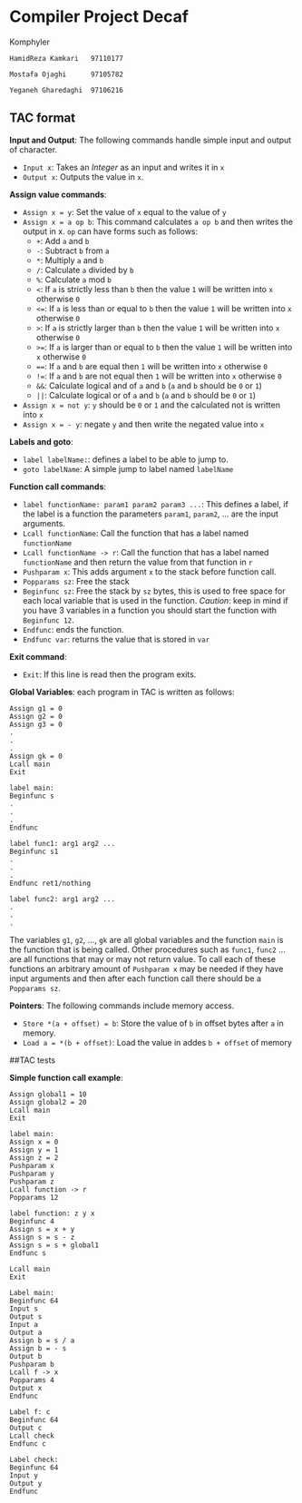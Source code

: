 # Compiler Project Decaf

Komphyler

```
HamidReza Kamkari   97110177

Mostafa Ojaghi      97105782

Yeganeh Gharedaghi  97106216
```

## TAC format
**Input and Output**:
The following commands handle simple input and output of character.

* `Input x`: Takes an *Integer* as an input and writes it in `x`
* `Output x`: Outputs the value in `x`.

**Assign value commands**:

* `Assign x = y`: Set the value of `x` equal to the value of `y`
* `Assign x = a op b`: This command calculates `a op b` and then writes the output
in x. `op` can have forms such as follows:
  * `+`: Add `a` and `b`
  * `-`: Subtract `b` from `a`
  * `*`: Multiply `a` and `b`
  * `/`: Calculate `a` divided by `b`
  * `%`: Calculate `a` mod `b`
  * `<`: If `a` is strictly less than `b` then the value `1` will be written into `x` otherwise `0`
  * `<=`: If `a` is less than or equal to `b` then the value `1` will be written into `x` otherwise `0`
  * `>`: If `a` is strictly larger than `b` then the value `1` will be written into `x` otherwise `0`
  * `>=`: If `a` is larger than or equal to `b` then the value `1` will be written into `x` otherwise `0`
  * `==`: If `a` and `b` are equal then `1` will be written into `x` otherwise `0`
  * `!=`: If `a` and `b` are not equal then `1` will be written into `x` otherwise `0`
  * `&&`: Calculate logical and of `a` and `b` (`a` and `b` should be `0` or `1`)
  * `||`: Calculate logical or of `a` and `b` (`a` and `b` should be `0` or `1`)
* `Assign x = not y`: `y` should be `0` or `1` and the calculated not is written into `x`
* `Assign x = - y`: negate `y` and then write the negated value into `x`

**Labels and goto**:
* `label labelName:`: defines a label to be able to jump to.
* `goto labelName`: A simple jump to label named `labelName`

**Function call commands**:

* `label functionName: param1 param2 param3 ...`: This defines a label, if the label is a function
the parameters `param1`, `param2`, ... are the input arguments.
* `Lcall functionName`: Call the function that has a label named `functionName`
* `Lcall functionName -> r`: Call the function that has a label named `functionName` and then return the value from that function in `r`
* `Pushparam x`: This adds argument `x` to the stack before function call.
* `Popparams sz`: Free the stack
* `Beginfunc sz`: Free the stack by `sz` bytes, this is used to free space for each 
local variable that is used in the function. *Caution*: keep in mind if you have 3 variables in a function
  you should start the function with `Beginfunc 12`.
* `Endfunc`: ends the function.
* `Endfunc var`: returns the value that is stored in `var`


**Exit command**:
* `Exit`: If this line is read then the program exits.

**Global Variables**:
each program in TAC is written as follows:
```
Assign g1 = 0
Assign g2 = 0
Assign g3 = 0
.
.
.
Assign gk = 0
Lcall main
Exit

label main:
Beginfunc s
.
.
.
Endfunc

label func1: arg1 arg2 ...
Beginfunc s1
.
.
.
Endfunc ret1/nothing

label func2: arg1 arg2 ...
.
.
.
```
The variables `g1`, `g2`, ..., `gk` are all global variables and the function
`main` is the function that is being called. Other procedures such as `func1`, `func2` ... 
are all functions that may or may not return value. To call each of these functions an arbitrary amount of
`Pushparam x` may be needed if they have input arguments and then after each function call there should
be a `Popparams sz`.

**Pointers**:
The following commands include memory access.
* `Store *(a + offset) = b`: Store the value of `b` in offset bytes after `a` in memory.
* `Load a = *(b + offset)`: Load the value in addes `b + offset` of memory

##TAC tests

**Simple function call example**:
```
Assign global1 = 10
Assign global2 = 20
Lcall main
Exit

label main:
Assign x = 0
Assign y = 1
Assign z = 2
Pushparam x
Pushparam y
Pushparam z
Lcall function -> r
Popparams 12

label function: z y x
Beginfunc 4
Assign s = x + y
Assign s = s - z
Assign s = s + global1
Endfunc s
```

```
Lcall main
Exit

Label main:
Beginfunc 64
Input s
Output s
Input a
Output a
Assign b = s / a
Assign b = - s
Output b
Pushparam b
Lcall f -> x
Popparams 4
Output x
Endfunc

Label f: c
Beginfunc 64
Output c
Lcall check
Endfunc c

Label check:
Beginfunc 64
Input y
Output y
Endfunc
```
